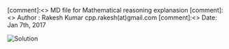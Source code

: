 [comment]:<> MD file for Mathematical reasoning explanasion
[comment]:<> Author : Rakesh Kumar cpp.rakesh(at)gmail.com
[comment]:<> Date: Jan 7th, 2017

![Solution](https://github.com/cpp-rakesh/ProjectEuler/blob/master/problems/src/repo/Problem_63.png)

